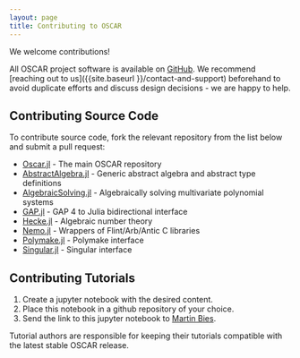 ```yaml
---
layout: page
title: Contributing to OSCAR
---
```


We welcome contributions!

All OSCAR project software is available on [GitHub](https://github.com/oscar-system). We recommend [reaching out to us]({{site.baseurl }}/contact-and-support) beforehand to avoid duplicate efforts and discuss design decisions - we are happy to help.


## Contributing Source Code

To contribute source code, fork the relevant repository from the list below and submit a pull request:

* [Oscar.jl](https://github.com/oscar-system/Oscar.jl) - The main OSCAR repository
* [AbstractAlgebra.jl](https://github.com/Nemocas/AbstractAlgebra.jl) - Generic abstract algebra and abstract type definitions
* [AlgebraicSolving.jl](https://github.com/algebraic-solving/AlgebraicSolving.jl) - Algebraically solving multivariate polynomial systems
* [GAP.jl](https://github.com/oscar-system/GAP.jl/) - GAP 4 to Julia bidirectional interface
* [Hecke.jl](https://github.com/thofma/Hecke.jl) - Algebraic number theory
* [Nemo.jl](https://github.com/Nemocas/Nemo.jl) - Wrappers of Flint/Arb/Antic C libraries
* [Polymake.jl](https://github.com/oscar-system/Polymake.jl) - Polymake interface
* [Singular.jl](https://github.com/oscar-system/Singular.jl) - Singular interface


## Contributing Tutorials

1. Create a jupyter notebook with the desired content.
2. Place this notebook in a github repository of your choice.
3. Send the link to this jupyter notebook to [Martin Bies](https://martinbies.github.io/).

Tutorial authors are responsible for keeping their tutorials compatible with the latest stable OSCAR release.
